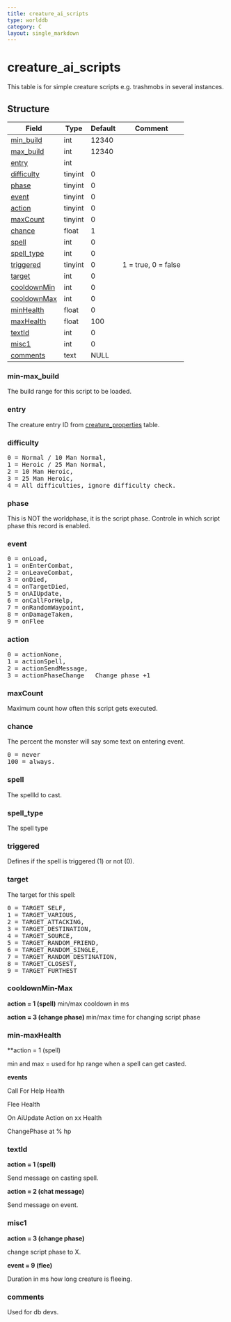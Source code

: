 ```yaml
---
title: creature_ai_scripts
type: worlddb
category: C
layout: single_markdown
---
```


# creature_ai_scripts
This table is for simple creature scripts e.g. trashmobs in several instances. 

## Structure

Field                                                                                | Type     | Default | Comment
------------------------------------------------------------------------------------ | -------- | ------- | -------
[min_build](#min-max_build)             | int       | 12340  |        
[max_build](#min-max_build)             | int       | 12340  |        
[entry](#entry)                         | int       |        |        
[difficulty](#difficulty)               | tinyint   | 0      |        
[phase](#phase)                         | tinyint   | 0      |        
[event](#event)                         | tinyint   | 0      |        
[action](#action)                       | tinyint   | 0      |        
[maxCount](#maxCount)                   | tinyint   | 0      |        
[chance](#chance)                       | float     | 1      |        
[spell](#spell)                         | int       | 0      |        
[spell_type](#spell_type)               | int       | 0      |        
[triggered](#triggered)                 | tinyint   | 0      | 1 = true, 0 = false       
[target](#target)                       | int       | 0      |        
[cooldownMin](#cooldownMin-Max)         | int       | 0      |        
[cooldownMax](#cooldownMin-Max)         | int       | 0      |        
[minHealth](#min-maxHealth)             | float     | 0      |        
[maxHealth](#min-maxHealth)             | float     | 100    |        
[textId](#textId)                       | int       | 0      |        
[misc1](#misc1)                         | int       | 0      |        
[comments](#comments)                   | text      | NULL   |        

### min-max_build

The build range for this script to be loaded.

### entry

The creature entry ID from [creature_properties](/Wiki/database/world/creature_properties/ "Creature properties") table.

### difficulty

<pre>
0 = Normal / 10 Man Normal,
1 = Heroic / 25 Man Normal,
2 = 10 Man Heroic,
3 = 25 Man Heroic,
4 = All difficulties, ignore difficulty check.
</pre>

### phase

This is NOT the worldphase, it is the script phase. Controle in which script phase this record is enabled.

### event

<pre>
0 = onLoad,
1 = onEnterCombat,
2 = onLeaveCombat,
3 = onDied,
4 = onTargetDied,
5 = onAIUpdate,
6 = onCallForHelp,
7 = onRandomWaypoint,
8 = onDamageTaken,
9 = onFlee
</pre>

### action

<pre>
0 = actionNone,
1 = actionSpell,
2 = actionSendMessage,
3 = actionPhaseChange   Change phase +1
</pre>

### maxCount

Maximum count how often this script gets executed.

### chance

The percent the monster will say some text on entering event.

<pre>
0 = never
100 = always.
</pre>

### spell

The spellId to cast.

### spell_type

The spell type

### triggered

Defines if the spell is triggered (1) or not (0).

### target

The target for this spell:

<pre>
0 = TARGET_SELF,
1 = TARGET_VARIOUS,
2 = TARGET_ATTACKING,
3 = TARGET_DESTINATION,
4 = TARGET_SOURCE,
5 = TARGET_RANDOM_FRIEND,
6 = TARGET_RANDOM_SINGLE,
7 = TARGET_RANDOM_DESTINATION,
8 = TARGET_CLOSEST,
9 = TARGET_FURTHEST
</pre>

### cooldownMin-Max

**action = 1 (spell)**
min/max cooldown in ms

**action = 3 (change phase)**
min/max time for changing script phase

### min-maxHealth

**action = 1 (spell)

min and max = used for hp range when a spell can get casted.


**events**

Call For Help Health

Flee Health

On AiUpdate Action on xx Health

ChangePhase at % hp


### textId

**action = 1 (spell)**

Send message on casting spell.


**action = 2 (chat message)**

Send message on event.


### misc1

**action = 3 (change phase)**

change script phase to X.


**event = 9 (flee)**

Duration in ms how long creature is fleeing.


### comments
Used for db devs.
